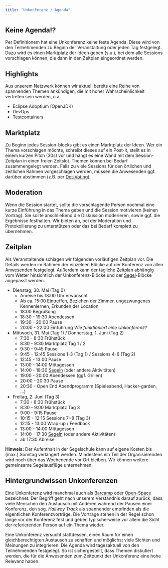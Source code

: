 ```yaml
---
title: "Unkonferenz / Agenda"
---
```


## Keine Agenda!?

Per Definitionem hat eine Unkonferenz keine feste Agenda.
Diese wird von den Teilnehmenden zu Beginn der Veranstaltung oder jeden Tag festgelegt.
Dazu wird es einen Marktplatz der Ideen geben (s.u.), bei dem alle Sessions vorschlagen können, die dann in den Zeitplan eingeordnet werden.

## Highlights

Aus unserem Netzwerk können wir aktuell bereits eine Reihe von spannenden Themen ankündigen, die mit hoher Wahrscheinlichkeit vertreten sein werden, u.a.

* Eclipse Adoptium (OpenJDK)
* DevOps
* Testcontainers

[//]: # (TODO Highlights festmachen)

## Marktplatz

Zu Beginn jedes Session-blocks gibt es einen Marktplatz der Ideen.
Wer ein Thema vorschlagen möchte, schreibt dieses auf ein Post-it, stellt es in einem kurzen Pitch (30s) vor und hängt es eine Wand mit dem Session-Zeitplan in einen freien Zeitslot.
Themen können bei Bedarf zusammengelegt werden.
Falls zu viele Sessions für den örtlichen und zeitlichen Rahmen vorgeschlagen werden, müssen die Anwesenden ggf. darüber abstimmen (z.B. per [Dot-Voting](https://en.wikipedia.org/wiki/Dot-voting)).

[//]: # (TODO Symbolbild Session-Zeitplan)

## Moderation

Wenn die Session startet, sollte die vorschlagende Person nochmal eine kurze Einführung in das Thema geben und die Session motivieren (keinen Vortrag).
Sie sollte anschließend die Diskussion moderieren, sowie ggf. die Ergebnisse festhalten.
Wir bieten an, bei der Moderation und Protokollierung zu unterstützen oder das bei Bedarf komplett zu übernehmen.

## Zeitplan

Als Veranstaltende schlagen wir folgenden vorläufigen Zeitplan vor.
Die Details werden im Rahmen der einzelnen Blöcke auf der Konferenz von allen Anwesenden festgelegt.
Außerdem kann der tägliche Zeitplan abhängig vom Wetter hinsichtlich der Unkonferenz-Blöcke und der [Segel](../segeln/)-Blöcke angepasst werden.

* Dienstag, 30. Mai (Tag 0)
  * Anreise bis 18:00 Uhr erwünscht
  * Ab ca. 15:00 Eintreffen, Beziehen der Zimmer, ungezwungenes Kennenlernen, Erkunden der Location
  * 18:00 Begrüßung
  * 18:30 - 19:30 Abendessen
  * 19:30 - 20:00 Pause
  * 20:00 - 22:00 Einführung _Wie funktioniert eine Unkonferenz?_
* Mittwoch, 31. Mai (Tag 1) / Donnerstag, 1. Juni (Tag 2)
  * 7:30 - 8:30 Frühstück
  * 8:30 - 9:30 Marktplatz Tag 1 / 2
  * 9:30 - 9:45 Pause
  * 9:45 - 12:45 Sessions 1-3 (Tag 1) / Sessions 4-6 (Tag 2)
  * 12:45 - 13:00 Pause
  * 13:00 - 14:00 Mittagessen
  * 14:00 - 18:30 [Segeln](../segeln/) (oder andere Aktivitäten)
  * 19:00 - 20:00 Abendessen (ggf. Grillen)
  * 20:00 - 20:30 Pause
  * 20:30 - Open End Abendprogramm (Spieleabend, Hacker-garden, ...)
* Freitag, 2. Juni (Tag 3)
  * 7:30 - 8:30 Frühstück
  * 8:30 - 9:00 Marktplatz Tag 3
  * 9:00 - 9:15 Pause
  * 10:15 - 12:15 Sessions 7+8 (Tag 3)
  * 12:15 - 13:00 Wrap-up / Feedback
  * 13:00 - 14:00 Mittagessen
  * 14:00 - 17:30 [Segeln](../segeln/) (oder andere Aktivitäten)
  * ab 17:30 Abreise

**Hinweis:** Der Aufenthalt in der Segelschule kann auf eigene Kosten bis (max.) Sonntag verlängert werden.
Mindestens ein Teil der Organisierenden wird noch über das Wochenende vor Ort bleiben.
Wir können weitere gemeinsame Segelausflüge unternehmen.

## Hintergrundwissen Unkonferenzen

Eine Unkonferenz wird manchmal auch als [Barcamp](https://de.wikipedia.org/wiki/Barcamp) oder [Open-Space](https://de.wikipedia.org/wiki/Open_Space) bezeichnet.
Der Begriff geht nach unserem Verständnis darauf zurück, dass viele Menschen den Austausch mit Anderen während der Pausen einer Konferenz, den sog. _Hallway Track_ als spannender empfinden als die eigentlichen Konferenzvorträge.
Die Vorträge stehen in der Regel schon lange vor der Konferenz fest und geben typischerweise vor allem die Sicht der referierenden Person auf ein Thema wieder.

Eine Unkonferenz versucht stattdessen, einen Raum für einen gleichberechtigten Austausch zu schaffen und möglichst viele Sichten und Meinungen zu integrieren.
Die Agenda wird tagesaktuell von den Teilnehmenden festgelegt.
So ist sichergestellt, dass Themen diskutiert werden, die für die Anwesenden zum Zeitpunkt der Unkonferenz eine hohe Relevanz haben. 